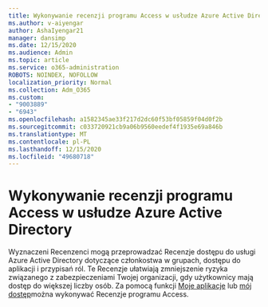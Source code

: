 ```yaml
---
title: Wykonywanie recenzji programu Access w usłudze Azure Active Directory
ms.author: v-aiyengar
author: AshaIyengar21
manager: dansimp
ms.date: 12/15/2020
ms.audience: Admin
ms.topic: article
ms.service: o365-administration
ROBOTS: NOINDEX, NOFOLLOW
localization_priority: Normal
ms.collection: Adm_O365
ms.custom:
- "9003889"
- "6943"
ms.openlocfilehash: a1582345ae33f217d2dc60f53bf05859f04d0f2b
ms.sourcegitcommit: c033720921cb9a06b9560eedef4f1935e69a846b
ms.translationtype: MT
ms.contentlocale: pl-PL
ms.lasthandoff: 12/15/2020
ms.locfileid: "49680718"
---
```

# <a name="perform-access-reviews-in-azure-active-directory"></a>Wykonywanie recenzji programu Access w usłudze Azure Active Directory

Wyznaczeni Recenzenci mogą przeprowadzać Recenzje dostępu do usługi Azure Active Directory dotyczące członkostwa w grupach, dostępu do aplikacji i przypisań ról. Te Recenzje ułatwiają zmniejszenie ryzyka związanego z zabezpieczeniami Twojej organizacji, gdy użytkownicy mają dostęp do większej liczby osób. Za pomocą funkcji [Moje aplikacje](https://go.microsoft.com/fwlink/?linkid=2134605) lub [mój dostęp](https://go.microsoft.com/fwlink/?linkid=2134505)można wykonywać Recenzje programu Access.